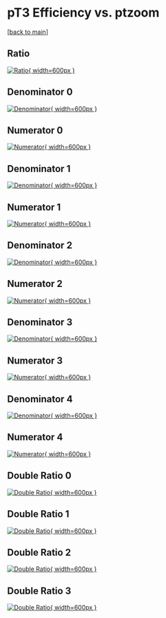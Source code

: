 # pT3 Efficiency vs. ptzoom

[[back to main](./)]



## Ratio

[![Ratio](../mtv/var/pT3_vtr_0_0_eff_ptzoom.png){ width=600px }](../mtv/var/pT3_vtr_0_0_eff_ptzoom.pdf)

## Denominator 0

[![Denominator](../mtv/den/pT3_vtr_0_0_eff_ptzoom_den0.png){ width=600px }](../mtv/den/pT3_vtr_0_0_eff_ptzoom_den0.pdf)

## Numerator 0

[![Numerator](../mtv/num/pT3_vtr_0_0_eff_ptzoom_num0.png){ width=600px }](../mtv/num/pT3_vtr_0_0_eff_ptzoom_num0.pdf)

## Denominator 1

[![Denominator](../mtv/den/pT3_vtr_0_0_eff_ptzoom_den1.png){ width=600px }](../mtv/den/pT3_vtr_0_0_eff_ptzoom_den1.pdf)

## Numerator 1

[![Numerator](../mtv/num/pT3_vtr_0_0_eff_ptzoom_num1.png){ width=600px }](../mtv/num/pT3_vtr_0_0_eff_ptzoom_num1.pdf)

## Denominator 2

[![Denominator](../mtv/den/pT3_vtr_0_0_eff_ptzoom_den2.png){ width=600px }](../mtv/den/pT3_vtr_0_0_eff_ptzoom_den2.pdf)

## Numerator 2

[![Numerator](../mtv/num/pT3_vtr_0_0_eff_ptzoom_num2.png){ width=600px }](../mtv/num/pT3_vtr_0_0_eff_ptzoom_num2.pdf)

## Denominator 3

[![Denominator](../mtv/den/pT3_vtr_0_0_eff_ptzoom_den3.png){ width=600px }](../mtv/den/pT3_vtr_0_0_eff_ptzoom_den3.pdf)

## Numerator 3

[![Numerator](../mtv/num/pT3_vtr_0_0_eff_ptzoom_num3.png){ width=600px }](../mtv/num/pT3_vtr_0_0_eff_ptzoom_num3.pdf)

## Denominator 4

[![Denominator](../mtv/den/pT3_vtr_0_0_eff_ptzoom_den4.png){ width=600px }](../mtv/den/pT3_vtr_0_0_eff_ptzoom_den4.pdf)

## Numerator 4

[![Numerator](../mtv/num/pT3_vtr_0_0_eff_ptzoom_num4.png){ width=600px }](../mtv/num/pT3_vtr_0_0_eff_ptzoom_num4.pdf)

## Double Ratio 0

[![Double Ratio](../mtv/ratio/pT3_vtr_0_0_eff_ptzoom_ratio0.png){ width=600px }](../mtv/ratio/pT3_vtr_0_0_eff_ptzoom_ratio0.pdf)

## Double Ratio 1

[![Double Ratio](../mtv/ratio/pT3_vtr_0_0_eff_ptzoom_ratio1.png){ width=600px }](../mtv/ratio/pT3_vtr_0_0_eff_ptzoom_ratio1.pdf)

## Double Ratio 2

[![Double Ratio](../mtv/ratio/pT3_vtr_0_0_eff_ptzoom_ratio2.png){ width=600px }](../mtv/ratio/pT3_vtr_0_0_eff_ptzoom_ratio2.pdf)

## Double Ratio 3

[![Double Ratio](../mtv/ratio/pT3_vtr_0_0_eff_ptzoom_ratio3.png){ width=600px }](../mtv/ratio/pT3_vtr_0_0_eff_ptzoom_ratio3.pdf)

